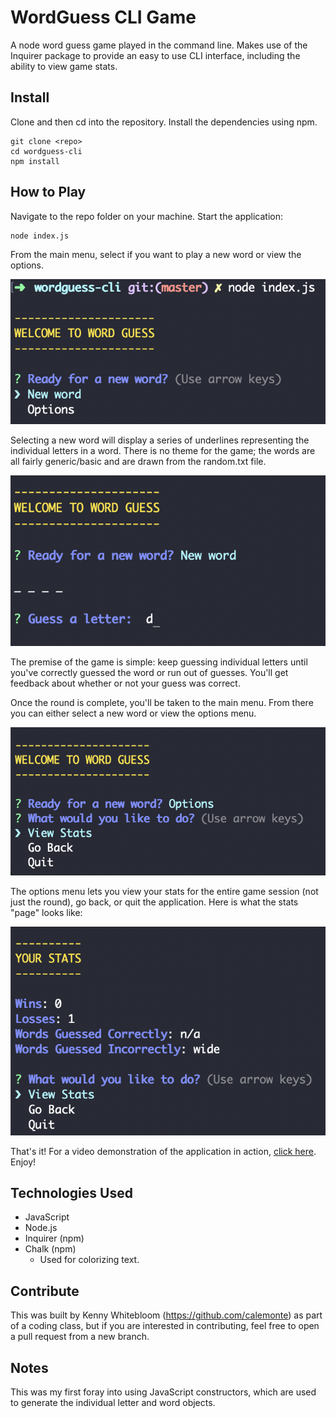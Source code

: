 # WordGuess CLI Game
A node word guess game played in the command line. Makes use of the Inquirer package to provide an easy to use CLI interface, including the ability to view game stats.

## Install

Clone and then cd into the repository. Install the dependencies using npm.

```
git clone <repo>
cd wordguess-cli
npm install
```

## How to Play

Navigate to the repo folder on your machine. Start the application:

```
node index.js
```

From the main menu, select if you want to play a new word or view the options.

![Screenshot of the main WordGuess main menu](/assets/landingpage.png "Screenshot of the main WordGuess landing page.")

Selecting a new word will display a series of underlines representing the individual letters in a word. There is no theme for the game; the words are all fairly generic/basic and are drawn from the random.txt file. 

![Screenshot of the new word display](/assets/newword.png "Screenshot of the new word display.")

The premise of the game is simple: keep guessing individual letters until you've correctly guessed the word or run out of guesses. You'll get feedback about whether or not your guess was correct. 

Once the round is complete, you'll be taken to the main menu. From there you can either select a new word or view the options menu.

![Screenshot of the options menu](/assets/options.png "Screenshot of the options menu.")

The options menu lets you view your stats for the entire game session (not just the round), go back, or quit the application. Here is what the stats "page" looks like:

![Screenshot of the stats menu](/assets/stats.png "Screenshot of the stats menu.")

That's it! For a video demonstration of the application in action, [click here](https://drive.google.com/file/d/1lasMgh0hmyJG0Xla7kohfi0lftif6_2A/view?usp=sharing). Enjoy!

## Technologies Used

- JavaScript
- Node.js
- Inquirer (npm)
- Chalk (npm)
   - Used for colorizing text.

## Contribute

This was built by Kenny Whitebloom (https://github.com/calemonte) as part of a coding class, but if you are interested in contributing, feel free to open a pull request from a new branch.

## Notes

This was my first foray into using JavaScript constructors, which are used to generate the individual letter and word objects. 
